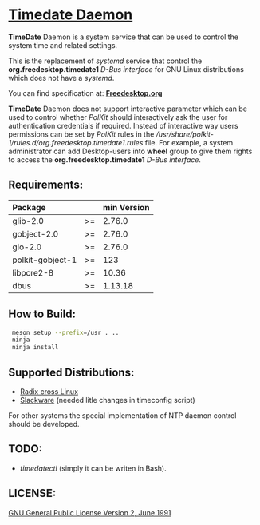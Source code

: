 
# [Timedate Daemon](https://cgit.radix.pro/radix/timedated.git/)

**TimeDate** Daemon is a system service that can be used to control the system time
and related settings.

This is the replacement of *systemd* service that control the **org.freedesktop.timedate1**
*D-Bus interface* for GNU Linux distributions which does not have a *systemd*.

You can find specification at: [**Freedesktop.org**](https://www.freedesktop.org/software/systemd/man/latest/org.freedesktop.timedate1.html)

**TimeDate** Daemon does not support interactive parameter which can be used to control
whether *PolKit* should interactively ask the user for authentication credentials if required.
Instead of interactive way users permissions can be set by *PolKit* rules in the
*/usr/share/polkit-1/rules.d/org.freedesktop.timedate1.rules* file. For example,
a system administrator can add Desktop-users into **wheel** group to give them rights
to access the **org.freedesktop.timedate1** *D-Bus interface*.

## Requirements:

 | Package           |      | min Version  |
 | :---              | :--: | :---         |
 | glib-2.0          |  >=  |  2.76.0      |
 | gobject-2.0       |  >=  |  2.76.0      |
 | gio-2.0           |  >=  |  2.76.0      |
 | polkit-gobject-1  |  >=  |  123         |
 | libpcre2-8        |  >=  |  10.36       |
 | dbus              |  >=  |  1.13.18     |

## How to Build:

```Bash
 meson setup --prefix=/usr . ..
 ninja
 ninja install
```

## Supported Distributions:

 - [Radix cross Linux](https://radix.pro)
 - [Slackware](http://www.slackware.com)
   (needed litle changes in timeconfig script)

For other systems the special implementation of NTP daemon control should be developed.


## TODO:

  - *timedatectl* (simply it can be writen in Bash).


## LICENSE:

[GNU General Public License Version 2, June 1991](https://www.gnu.org/licenses/old-licenses/gpl-2.0.en.html)

